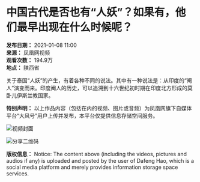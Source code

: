 # 中国古代是否也有“人妖”？如果有，他们最早出现在什么时候呢？

**发布日期：** 2021-01-08 11:00  
**来源：** 凤凰网视频  
**观看次数：** 194.9万  
**地点：** 陕西省

关于泰国“人妖”的产生，有着各种不同的说法。其中有一种说法是：从印度的“阉人”演变而来。印度阉人的历史，可以追溯到十六世纪初时期在印度北方形成的莫卧儿伊斯兰教国家。

**特别声明：** 以上作品内容（包括在内的视频、图片或音频）为凤凰网旗下自媒体平台“大风号”用户上传并发布，本平台仅提供信息存储空间服务。

![视频封面](https://d.ifengimg.com/w72_h40/img1.ugc.ifeng.com/newugc/20210108/10/wemedia/85729899e0897fe5966e91d061337ffce4ddca6f_size314_w1620_h1080.jpg)

![分享二维码](//qrcode.ifeng.com/2021/04/17/b0f13008470cac72e98f1293f2f799d8.png)

**版权信息：** Notice: The content above (including the videos, pictures and audios if any) is uploaded and posted by the user of Dafeng Hao, which is a social media platform and merely provides information storage space services.